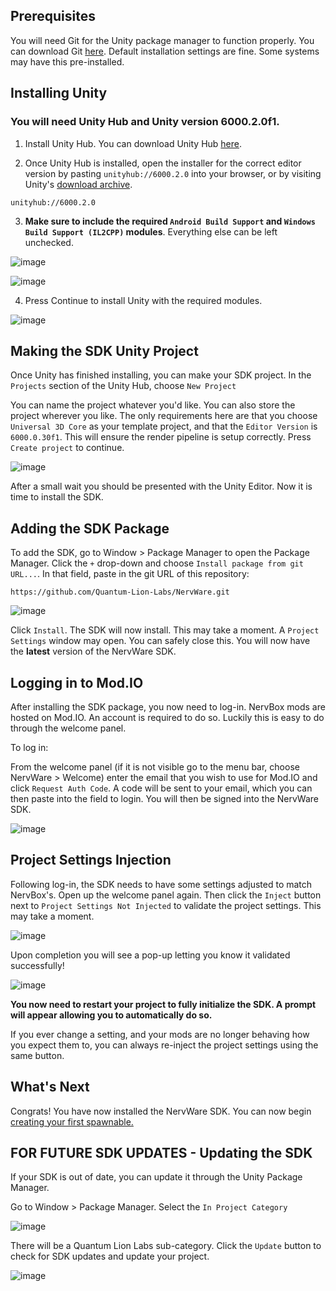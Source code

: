 ## Prerequisites
You will need Git for the Unity package manager to function properly. You can download Git [here](https://git-scm.com/downloads/). Default installation settings are fine. Some systems may have this pre-installed. 

## Installing Unity

### You will need Unity Hub and Unity version 6000.2.0f1.

1. Install Unity Hub. You can download Unity Hub [here](https://unity.com/download).

2. Once Unity Hub is installed, open the installer for the correct editor version by pasting `unityhub://6000.2.0` into your browser, or by visiting Unity's [download archive](https://unity.com/releases/editor/archive).
```
unityhub://6000.2.0
```

3. **Make sure to include the required `Android Build Support` and `Windows Build Support (IL2CPP)` modules**. Everything else can be left unchecked.

![image](https://github.com/user-attachments/assets/802db1de-b487-418c-8b97-5c7aa609f187)

![image](https://github.com/user-attachments/assets/03aaa654-b994-4454-a2c2-d234e709f95c)

4. Press Continue to install Unity with the required modules.

![image](https://github.com/user-attachments/assets/56901fd3-ea36-487f-bd82-3d215dd05f27)


## Making the SDK Unity Project
Once Unity has finished installing, you can make your SDK project. In the `Projects` section of the Unity Hub, choose `New Project`

You can name the project whatever you'd like. You can also store the project wherever you like. The only requirements here are that you choose `Universal 3D Core` as your template project, and that the `Editor Version` is `6000.0.30f1`. This will ensure the render pipeline is setup correctly. Press `Create project` to continue.

![image](https://github.com/user-attachments/assets/f6c297bc-8dfe-46d8-87a6-971abda42203)

After a small wait you should be presented with the Unity Editor. Now it is time to install the SDK.

## Adding the SDK Package

To add the SDK, go to Window > Package Manager to open the Package Manager. Click the `+` drop-down and choose `Install package from git URL...`. In that field, paste in the git URL of this repository:
```
https://github.com/Quantum-Lion-Labs/NervWare.git
```
![image](https://github.com/user-attachments/assets/524ae4ec-b7d4-4439-8f64-af554d059848)

Click `Install`. The SDK will now install. This may take a moment. A `Project Settings` window may open. You can safely close this. You will now have the **latest** version of the NervWare SDK.

## Logging in to Mod.IO
After installing the SDK package, you now need to log-in. NervBox mods are hosted on Mod.IO. An account is required to do so. Luckily this is easy to do through the welcome panel.

To log in:

From the welcome panel (if it is not visible go to the menu bar, choose NervWare > Welcome) enter the email that you wish to use for Mod.IO and click `Request Auth Code`. A code will be sent to your email, which you can then paste into the field to login. You will then be signed into the NervWare SDK.

![image](https://github.com/user-attachments/assets/1ff60c10-c63c-4124-9356-39df0d9c37b3)

## Project Settings Injection
Following log-in, the SDK needs to have some settings adjusted to match NervBox's. Open up the welcome panel again. Then click the `Inject` button next to `Project Settings Not Injected` to validate the project settings. This may take a moment.

![image](https://github.com/user-attachments/assets/9cce8ff3-adab-4ae0-bf6c-4b0decd77175)

Upon completion you will see a pop-up letting you know it validated successfully!

![image](https://github.com/user-attachments/assets/768d0d49-5258-4afe-899d-0b099f5460d8)

**You now need to restart your project to fully initialize the SDK. A prompt will appear allowing you to automatically do so.**

If you ever change a setting, and your mods are no longer behaving how you expect them to, you can always re-inject the project settings using the same button.

## What's Next
Congrats! You have now installed the NervWare SDK. You can now begin [creating your first spawnable.](https://github.com/Quantum-Lion-Labs/NervWare/wiki/Creating-a-Simple-Spawnable)

## FOR FUTURE SDK UPDATES - Updating the SDK
If your SDK is out of date, you can update it through the Unity Package Manager.

Go to Window > Package Manager. Select the `In Project Category`

![image](https://github.com/user-attachments/assets/55f62a4f-07e5-4e3e-9f50-3acecd030b83)

There will be a Quantum Lion Labs sub-category. Click the `Update` button to check for SDK updates and update your project.

![image](https://github.com/user-attachments/assets/16ada3b4-4548-4858-8082-a3fc2e694c4c)